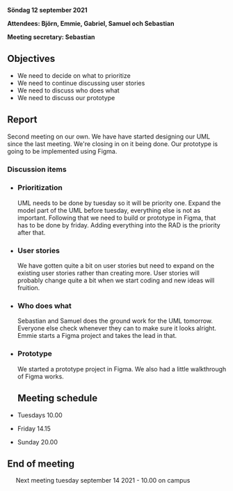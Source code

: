 **Söndag 12 september 2021**

**Attendees: Björn, Emmie, Gabriel, Samuel och Sebastian**

**Meeting secretary: Sebastian**

## Objectives
* We need to decide on what to prioritize
* We need to continue discussing user stories
* We need to discuss who does what
* We need to discuss our prototype


## Report
Second meeting on our own. We have have started designing our UML since the last meeting. We're closing in on it being done. Our prototype is going to be implemented using Figma. 

### Discussion items
* ### **Prioritization**
    UML needs to be done by tuesday so it will be priority one. Expand the model part of the UML before tuesday, everything else is not as important. Following that we need to build or prototype in Figma, that has to be done by friday. Adding everything into the RAD is the priority after that.

* ### **User stories**
    We have gotten quite a bit on user stories but need to expand on the existing user stories rather than creating more. User stories will probably change quite a bit when we start coding and new ideas will fruition.

* ### **Who does what**
    Sebastian and Samuel does the ground work for the UML tomorrow. Everyone else check whenever they can to make sure it looks alright. Emmie starts a Figma project and takes the lead in that.

* ### **Prototype**
    We started a prototype project in Figma. We also had a little walkthrough of Figma works.

    ## Meeting schedule
* Tuesdays 10.00    
* Friday 14.15    
* Sunday 20.00

## End of meeting    
&nbsp; &nbsp; &nbsp;Next meeting tuesday september 14 2021 - 10.00 on campus